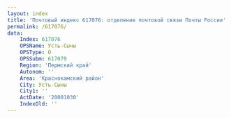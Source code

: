 ```yaml
---
layout: index
title: 'Почтовый индекс 617076: отделение почтовой связи Почты России'
permalink: /617076/
data:
    Index: 617076
    OPSName: Усть-Сыны
    OPSType: О
    OPSSubm: 617079
    Region: 'Пермский край'
    Autonom: ''
    Area: 'Краснокамский район'
    City: Усть-Сыны
    City1: ''
    ActDate: '20001030'
    IndexOld: ''
---
```

